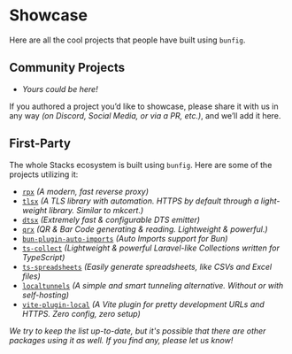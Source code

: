 # Showcase

Here are all the cool projects that people have built using `bunfig`.

## Community Projects

- _Yours could be here!_

If you authored a project you’d like to showcase, please share it with us in any way _(on Discord, Social Media, or via a PR, etc.)_, and we’ll add it here.

## First-Party

The whole Stacks ecosystem is built using `bunfig`. Here are some of the projects utilizing it:

- [`rpx`](https://github.com/stacksjs/rpx) _(A modern, fast reverse proxy)_
- [`tlsx`](https://github.com/stacksjs/tlsx) _(A TLS library with automation. HTTPS by default through a light-weight library. Similar to mkcert.)_
- [`dtsx`](https://github.com/stacksjs/dtsx) _(Extremely fast & configurable DTS emitter)_
- [`qrx`](https://github.com/stacksjs/qrx) _(QR & Bar Code generating & reading. Lightweight & powerful.)_
- [`bun-plugin-auto-imports`](https://github.com/stacksjs/bun-plugin-auto-imports) _(Auto Imports support for Bun)_
- [`ts-collect`](https://github.com/stacksjs/ts-collect) _(Lightweight & powerful Laravel-like Collections written for TypeScript)_
- [`ts-spreadsheets`](https://github.com/stacksjs/ts-spreadsheets) _(Easily generate spreadsheets, like CSVs and Excel files)_
- [`localtunnels`](https://github.com/stacksjs/localtunnels) _(A simple and smart tunneling alternative. Without or with self-hosting)_
- [`vite-plugin-local`](https://github.com/stacksjs/vite-plugin-local) _(A Vite plugin for pretty development URLs and HTTPS. Zero config, zero setup)_

_We try to keep the list up-to-date, but it's possible that there are other packages using it as well. If you find any, please let us know!_
